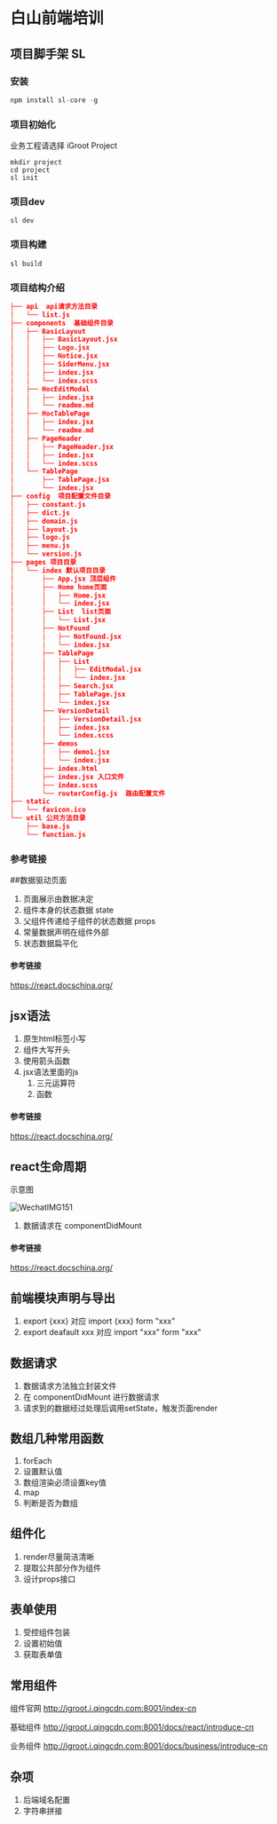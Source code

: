 # 白山前端培训

##  项目脚手架 SL

### 安装

```js
npm install sl-core -g
```

### 项目初始化

业务工程请选择 iGroot Project

```
mkdir project 
cd project
sl init
```

### 项目dev
```
sl dev
```

### 项目构建

```
sl build
```



### 项目结构介绍

```json
├── api  api请求方法目录
│   └── list.js
├── components  基础组件目录
│   ├── BasicLayout
│   │   ├── BasicLayout.jsx
│   │   ├── Logo.jsx
│   │   ├── Notice.jsx
│   │   ├── SiderMenu.jsx
│   │   ├── index.jsx
│   │   └── index.scss
│   ├── HocEditModal
│   │   ├── index.jsx
│   │   └── readme.md
│   ├── HocTablePage
│   │   ├── index.jsx
│   │   └── readme.md
│   ├── PageHeader
│   │   ├── PageHeader.jsx
│   │   ├── index.jsx
│   │   └── index.scss
│   └── TablePage
│       ├── TablePage.jsx
│       └── index.jsx
├── config  项目配置文件目录
│   ├── constant.js
│   ├── dict.js
│   ├── domain.js
│   ├── layout.js
│   ├── logo.js
│   ├── menu.js
│   └── version.js
├── pages 项目目录
│   └── index 默认项目目录
│       ├── App.jsx 顶层组件
│       ├── Home home页面
│       │   ├── Home.jsx
│       │   └── index.jsx
│       ├── List  list页面
│       │   └── List.jsx
│       ├── NotFound
│       │   ├── NotFound.jsx
│       │   └── index.jsx
│       ├── TablePage
│       │   ├── List
│       │   │   ├── EditModal.jsx
│       │   │   └── index.jsx
│       │   ├── Search.jsx
│       │   ├── TablePage.jsx
│       │   └── index.jsx
│       ├── VersionDetail
│       │   ├── VersionDetail.jsx
│       │   ├── index.jsx
│       │   └── index.scss
│       ├── demos
│       │   ├── demo1.jsx
│       │   └── index.jsx
│       ├── index.html
│       ├── index.jsx 入口文件
│       ├── index.scss
│       └── routerConfig.js  路由配置文件
├── static
│   └── favicon.ico
└── util 公共方法目录
    ├── base.js
    └── function.js
```



### 参考链接 



##数据驱动页面

1. 页面展示由数据决定
2. 组件本身的状态数据 state
3. 父组件传递给子组件的状态数据 props
4. 常量数据声明在组件外部
5. 状态数据扁平化



#### 参考链接

https://react.docschina.org/

## jsx语法

1. 原生html标签小写
2. 组件大写开头
3. 使用箭头函数
4. jsx语法里面的js
   1. 三元运算符
   2. 函数

#### 参考链接

https://react.docschina.org/

## react生命周期

示意图

![WechatIMG151](/Users/caijunxiong/lab/react-study/web/docs/WechatIMG151.png)
1. 数据请求在 componentDidMount

#### 参考链接

https://react.docschina.org/

## 前端模块声明与导出

1. export  {xxx}  对应 import {xxx}  form "xxx"
2. export deafault xxx 对应 import "xxx" form "xxx"

## 数据请求

1. 数据请求方法独立封装文件
2. 在 componentDidMount 进行数据请求
3. 请求到的数据经过处理后调用setState，触发页面render

## 数组几种常用函数



1. forEach
2. 设置默认值
3. 数组渲染必须设置key值
4. map
5. 判断是否为数组



## 组件化

1. render尽量简洁清晰
2. 提取公共部分作为组件
3. 设计props接口



## 表单使用

1. 受控组件包装
2. 设置初始值
3. 获取表单值



##  常用组件



组件官网 <http://igroot.i.qingcdn.com:8001/index-cn>

基础组件 <http://igroot.i.qingcdn.com:8001/docs/react/introduce-cn>

业务组件 <http://igroot.i.qingcdn.com:8001/docs/business/introduce-cn>



## 杂项

1. 后端域名配置
2. 字符串拼接